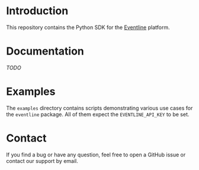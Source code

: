 # Introduction
This repository contains the Python SDK for the
[Eventline](https://www.exograd.com/products/eventline) platform.

# Documentation
*TODO*

# Examples
The `examples` directory contains scripts demonstrating various use cases for
the `eventline` package. All of them expect the `EVENTLINE_API_KEY` to be set.

# Contact
If you find a bug or have any question, feel free to open a GitHub issue or
contact our support by email.
